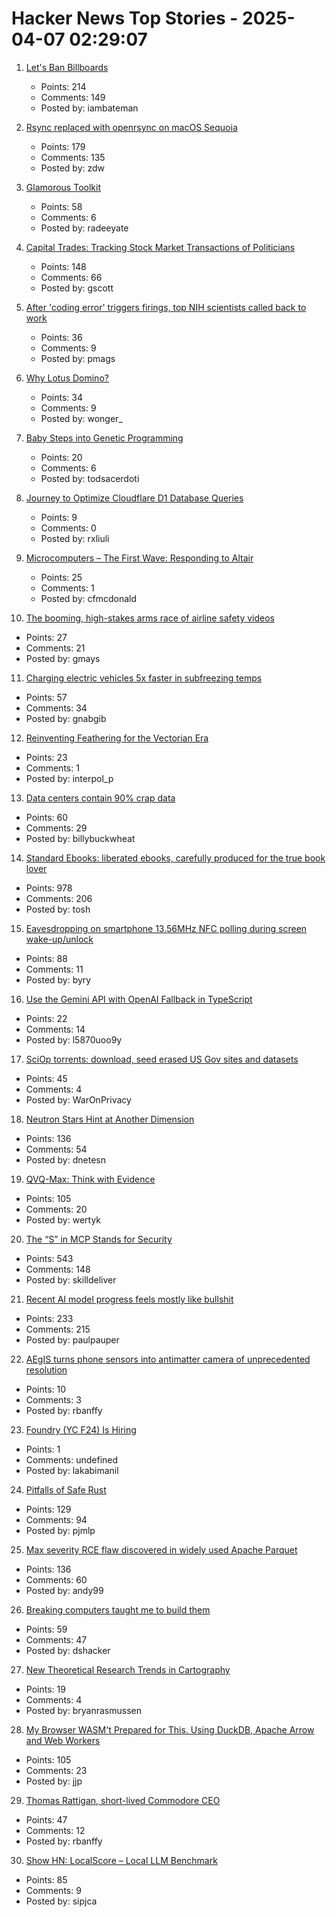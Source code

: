 # Hacker News Top Stories - 2025-04-07 02:29:07

1. [Let's Ban Billboards](https://iambateman.com/articles/billboards)
   - Points: 214
   - Comments: 149
   - Posted by: iambateman

2. [Rsync replaced with openrsync on macOS Sequoia](https://derflounder.wordpress.com/2025/04/06/rsync-replaced-with-openrsync-on-macos-sequoia/)
   - Points: 179
   - Comments: 135
   - Posted by: zdw

3. [Glamorous Toolkit](https://gtoolkit.com//)
   - Points: 58
   - Comments: 6
   - Posted by: radeeyate

4. [Capital Trades: Tracking Stock Market Transactions of Politicians](https://www.capitoltrades.com/)
   - Points: 148
   - Comments: 66
   - Posted by: gscott

5. [After 'coding error' triggers firings, top NIH scientists called back to work](https://www.science.org/content/article/after-coding-error-triggers-firings-top-nih-scientists-called-back-work)
   - Points: 36
   - Comments: 9
   - Posted by: pmags

6. [Why Lotus Domino?](http://www.moohar.com/blog/why_domino)
   - Points: 34
   - Comments: 9
   - Posted by: wonger_

7. [Baby Steps into Genetic Programming](https://aerique.blogspot.com/2011/01/baby-steps-into-genetic-programming.html)
   - Points: 20
   - Comments: 6
   - Posted by: todsacerdoti

8. [Journey to Optimize Cloudflare D1 Database Queries](https://gist.github.com/rxliuli/be31cbded41ef7eac6ae0da9070c8ef8)
   - Points: 9
   - Comments: 0
   - Posted by: rxliuli

9. [Microcomputers – The First Wave: Responding to Altair](https://technicshistory.com/2025/04/06/microcomputers-the-first-wave-responding-to-altair/)
   - Points: 25
   - Comments: 1
   - Posted by: cfmcdonald

10. [The booming, high-stakes arms race of airline safety videos](https://thehustle.co/originals/the-booming-high-stakes-arms-race-of-airline-safety-videos)
   - Points: 27
   - Comments: 21
   - Posted by: gmays

11. [Charging electric vehicles 5x faster in subfreezing temps](https://news.umich.edu/charging-electric-vehicles-5x-faster-in-subfreezing-temps/)
   - Points: 57
   - Comments: 34
   - Posted by: gnabgib

12. [Reinventing Feathering for the Vectorian Era](https://rive.app/blog/how-rive-reinvented-feathering-for-the-vectorian-era)
   - Points: 23
   - Comments: 1
   - Posted by: interpol_p

13. [Data centers contain 90% crap data](https://gerrymcgovern.com/data-centers-contain-90-crap-data/)
   - Points: 60
   - Comments: 29
   - Posted by: billybuckwheat

14. [Standard Ebooks: liberated ebooks, carefully produced for the true book lover](https://standardebooks.org)
   - Points: 978
   - Comments: 206
   - Posted by: tosh

15. [Eavesdropping on smartphone 13.56MHz NFC polling during screen wake-up/unlock](https://old.reddit.com/r/RTLSDR/comments/1jsr9jv/eavesdropping_on_smartphone_1356mhz_nfc_polling/)
   - Points: 88
   - Comments: 11
   - Posted by: byry

16. [Use the Gemini API with OpenAI Fallback in TypeScript](https://sometechblog.com/posts/try-gemini-api-with-openai-fallback/)
   - Points: 22
   - Comments: 14
   - Posted by: l5870uoo9y

17. [SciOp torrents: download, seed erased US Gov sites and datasets](https://sciop.net/uploads/)
   - Points: 45
   - Comments: 4
   - Posted by: WarOnPrivacy

18. [Neutron Stars Hint at Another Dimension](https://nautil.us/neutron-stars-hint-at-another-dimension-1202180/)
   - Points: 136
   - Comments: 54
   - Posted by: dnetesn

19. [QVQ-Max: Think with Evidence](https://qwenlm.github.io/blog/qvq-max-preview/)
   - Points: 105
   - Comments: 20
   - Posted by: wertyk

20. [The “S” in MCP Stands for Security](https://elenacross7.medium.com/%EF%B8%8F-the-s-in-mcp-stands-for-security-91407b33ed6b)
   - Points: 543
   - Comments: 148
   - Posted by: skilldeliver

21. [Recent AI model progress feels mostly like bullshit](https://www.lesswrong.com/posts/4mvphwx5pdsZLMmpY/recent-ai-model-progress-feels-mostly-like-bullshit)
   - Points: 233
   - Comments: 215
   - Posted by: paulpauper

22. [AEgIS turns phone sensors into antimatter camera of unprecedented resolution](https://home.cern/news/news/experiments/aegis-transforms-smartphone-sensors-antimatter-camera-unprecedented)
   - Points: 10
   - Comments: 3
   - Posted by: rbanffy

23. [Foundry (YC F24) Is Hiring](https://www.ycombinator.com/companies/foundry/jobs/WvDDlqc-founding-fullstack-engineer-building-the-future-of-browser-agents)
   - Points: 1
   - Comments: undefined
   - Posted by: lakabimanil

24. [Pitfalls of Safe Rust](https://corrode.dev/blog/pitfalls-of-safe-rust/)
   - Points: 129
   - Comments: 94
   - Posted by: pjmlp

25. [Max severity RCE flaw discovered in widely used Apache Parquet](https://www.bleepingcomputer.com/news/security/max-severity-rce-flaw-discovered-in-widely-used-apache-parquet/)
   - Points: 136
   - Comments: 60
   - Posted by: andy99

26. [Breaking computers taught me to build them](https://danielsada.tech/blog/carreer-part-1-the-foundation-years/)
   - Points: 59
   - Comments: 47
   - Posted by: dshacker

27. [New Theoretical Research Trends in Cartography](https://www.researchgate.net/publication/26467883_NEW_THEORETICAL_RESEARCH_TRENDS_IN_CARTOGRAPHY)
   - Points: 19
   - Comments: 4
   - Posted by: bryanrasmussen

28. [My Browser WASM't Prepared for This. Using DuckDB, Apache Arrow and Web Workers](https://motifanalytics.medium.com/my-browser-wasmt-prepared-for-this-using-duckdb-apache-arrow-and-web-workers-in-real-life-e3dd4695623d)
   - Points: 105
   - Comments: 23
   - Posted by: jjp

29. [Thomas Rattigan, short-lived Commodore CEO](https://dfarq.homeip.net/thomas-rattigan-short-lived-commodore-ceo/)
   - Points: 47
   - Comments: 12
   - Posted by: rbanffy

30. [Show HN: LocalScore – Local LLM Benchmark](https://www.localscore.ai/download)
   - Points: 85
   - Comments: 9
   - Posted by: sipjca

